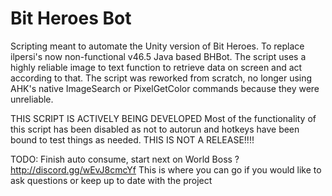 # Bit Heroes Bot
Scripting meant to automate the Unity version of Bit Heroes. To replace ilpersi's now non-functional v46.5 Java based BHBot. The script uses a highly reliable image to text function to retrieve data on screen and act according to that. The script was reworked from scratch, no longer using AHK's native ImageSearch or PixelGetColor commands because they were unreliable. 

THIS SCRIPT IS ACTIVELY BEING DEVELOPED
Most of the functionality of this script has been disabled as not to autorun and hotkeys have been bound to test things as needed. THIS IS NOT A RELEASE!!!!


TODO:
Finish auto consume, start next on World Boss ?
http://discord.gg/wEvJ8cmcYf
This is where you can go if you would like to ask questions or keep up to date with the project
